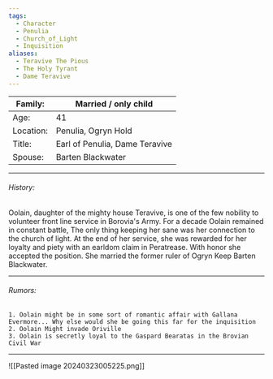 ```yaml
---
tags:
  - Character
  - Penulia
  - Church_of_Light
  - Inquisition
aliases:
  - Teravive The Pious
  - The Holy Tyrant
  - Dame Teravive
---
```


| Family:   | Married / only child           |
| --------- | ------------------------------ |
| Age:      | 41                             |
| Location: | Penulia, Ogryn Hold            |
| Title:    | Earl of Penulia, Dame Teravive |
| Spouse:   | Barten Blackwater              |
______________
###### History: 

Oolain, daughter of the mighty house Teravive, is one of the few nobility to volunteer front line service in Borovia's Army. For a decade Oolain remained in constant battle, The only thing keeping her sane was her connection to the church of light. At the end of her service, she was rewarded for her loyalty and piety with an earldom claim in Peratrease. With honor she accepted the position. She married the former ruler of Ogryn Keep Barten Blackwater. 
_______
###### Rumors:
	1. Oolain might be in some sort of romantic affair with Gallana Evermore... Why else would she be going this far for the inquisition 
	2. Oolain Might invade Oriville
	3. Oolain is secretly loyal to the Gaspard Bearatas in the Brovian Civil War
___
![[Pasted image 20240323005225.png]]